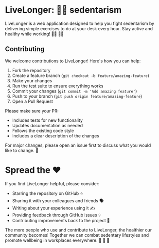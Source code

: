 # LiveLonger: 🖕🏼 sedentarism

LiveLonger is a web application designed to help you fight sedentarism by delivering simple exercises to do at your desk every hour. Stay active and healthy while working! 🧘‍♀️ 🏃‍♂️

## Contributing

We welcome contributions to LiveLonger! Here's how you can help:

1. Fork the repository
2. Create a feature branch (`git checkout -b feature/amazing-feature`)
3. Make your changes
4. Run the test suite to ensure everything works
5. Commit your changes (`git commit -m 'Add amazing feature'`)
6. Push to your branch (`git push origin feature/amazing-feature`)
7. Open a Pull Request

Please make sure your PR:

- Includes tests for new functionality
- Updates documentation as needed
- Follows the existing code style
- Includes a clear description of the changes

For major changes, please open an issue first to discuss what you would like to change. 💭

# Spread the ❤️

If you find LiveLonger helpful, please consider:

- Starring the repository on GitHub ⭐
- Sharing it with your colleagues and friends 🗣️
- Writing about your experience using it ✍️
- Providing feedback through GitHub issues 💡
- Contributing improvements back to the project 🔄

The more people who use and contribute to LiveLonger, the healthier our community becomes! Together we can combat sedentary lifestyles and promote wellbeing in workplaces everywhere. 🌟 💪 🎉
